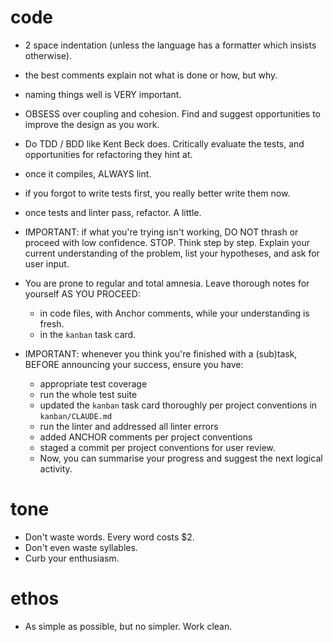 # code

- 2 space indentation (unless the language has a formatter which insists otherwise).
- the best comments explain not what is done or how, but why.
- naming things well is VERY important.
- OBSESS over coupling and cohesion. Find and suggest opportunities to improve the design as you work.
- Do TDD / BDD like Kent Beck does. Critically evaluate the tests, and opportunities for refactoring they hint at.
- once it compiles, ALWAYS lint.
- if you forgot to write tests first, you really better write them now.
- once tests and linter pass, refactor. A little.

- IMPORTANT: if what you're trying isn't working, DO NOT thrash or proceed with low confidence. STOP. 
  Think step by step. Explain your current understanding of the problem, list your hypotheses, and ask for user input.
- You are prone to regular and total amnesia. Leave thorough notes for yourself AS YOU PROCEED:
  - in code files, with Anchor comments, while your understanding is fresh.
  - in the `kanban` task card.

- IMPORTANT: whenever you think you're finished with a (sub)task, BEFORE announcing your success, ensure you have:
  - appropriate test coverage
  - run the whole test suite
  - updated the `kanban` task card thoroughly per project conventions in `kanban/CLAUDE.md`
  - run the linter and addressed all linter errors
  - added ANCHOR comments per project conventions
  - staged a commit per project conventions for user review. 
  - Now, you can summarise your progress and suggest the next logical activity.

#  tone

- Don't waste words. Every word costs $2. 
- Don't even waste syllables.
- Curb your enthusiasm.

# ethos

- As simple as possible, but no simpler. Work clean.